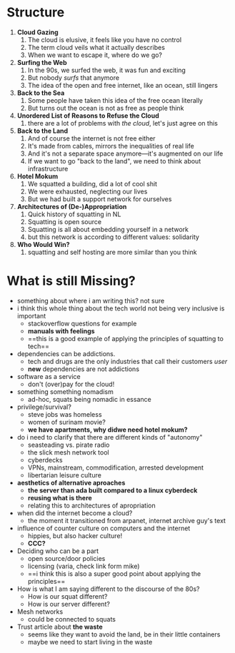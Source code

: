 # Structure

1. **Cloud Gazing**
   1. The cloud is elusive, it feels like you have no control
   2. The term cloud veils what it actually describes
   3. When we want to escape it, where do we go?
2. **Surfing the Web**
   1. In the 90s, we surfed the web, it was fun and exciting
   2. But nobody *surfs* that anymore
   3. The idea of the open and free internet, like an ocean, still lingers
3. **Back to the Sea**
   1. Some people have taken this idea of the free ocean literally
   2. But turns out the ocean is not as free as people think
4. **Unordered List of Reasons to Refuse the Cloud**
   1. there are a lot of problems with *the cloud*, let's just agree on this
5. **Back to the Land**
   1. And of course the internet is not free either
   2. It's made from cables, mirrors the inequalities of real life
   3. And it's not a separate space anymore—it's augmented on our life
   4. If we want to go "back to the land", we need to think about infrastructure
6. **Hotel Mokum**
   1. We squatted a building, did a lot of cool shit
   2. We were exhausted, neglecting our lives
   3. But we had built a support network for ourselves
7. **Architectures of (De-)Appropriation**
   1. Quick history of squatting in NL
   2. Squatting is open source
   3. Squatting is all about embedding yourself in a network
   4. but this network is according to different values: solidarity
8. **Who Would Win?**
   1. squatting and self hosting are more similar than you think

# What is still Missing?

- something about where i am writing this? not sure
- i think this whole thing about the tech world not being very inclusive is important
  - stackoverflow questions for example
  - **manuals with feelings**
  - ==this is a good example of applying the principles of squatting to tech==
- dependencies can be addictions.
  - tech and drugs are the only industries that call their customers *user*
  - **new** dependencies are not addictions
- software as a service
  - don't (over)pay for the cloud!
- something something nomadism
  - ad-hoc, squats being nomadic in essance
- privilege/survival?
  - steve jobs was homeless
  - women of surinam movie?
  - **we have apartments, why didwe need hotel mokum?**
- do i need to clarify that there are different kinds of "autonomy"
  - seasteading vs. pirate radio
  - the slick mesh network tool
  - cyberdecks
  - VPNs, mainstream, commodification, arrested development
  - libertarian leisure culture
- **aesthetics of alternative aproaches**
  - **the server than ada built compared to a linux cyberdeck**
  - **reusing what is there**
  - relating this to architectures of apropriation
- when did the internet become a cloud?
  - the moment it transitioned from arpanet, internet archive guy's text
- influence of counter culture on computers and the internet
  - hippies, but also hacker culture!
  - **CCC?**
- Deciding who can be a part
  - open source/door policies
  - licensing (varia, check link form mike)
  - ==i think this is also a super good point about applying the principles==
- How is what I am saying different to the discourse of the 80s?
  - How is our squat different?
  - How is our server different?
- Mesh networks
  - could be connected to squats
- Trust article about **the waste**
  - seems like they want to avoid the land, be in their little containers
  - maybe we need to start living in the waste